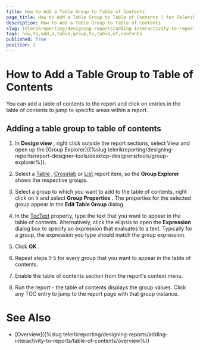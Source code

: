 ```yaml
---
title: How to Add a Table Group to Table of Contents
page_title: How to Add a Table Group to Table of Contents | for Telerik Reporting Documentation
description: How to Add a Table Group to Table of Contents
slug: telerikreporting/designing-reports/adding-interactivity-to-reports/table-of-contents/how-to-add-a-table-group-to-table-of-contents
tags: how,to,add,a,table,group,to,table,of,contents
published: True
position: 2
---
```


# How to Add a Table Group to Table of Contents



You can add a table of contents to the report and click on entries in the table of contents to jump         to specific areas within a report.       

## Adding a table group to table of contents

1. In __Design view__ , right click outside the report sections, select View and open up the               [Group Explorer]({%slug telerikreporting/designing-reports/report-designer-tools/desktop-designers/tools/group-explorer%}).             

1. Select a  [Table](/reporting/api/Telerik.Reporting.Table) ,                [Crosstab](/reporting/api/Telerik.Reporting.Crosstab)                or  [List](/reporting/api/Telerik.Reporting.List)  report item, so the __Group Explorer__  shows the respective groups.             

1. Select a group to which you want to add to the table of contents, right click on it and select               __Group Properties__ . The properties for the selected group appear in the __Edit Table Group__  dialog.             

1. In the  [TocText](/reporting/api/Telerik.Reporting.TableGroup#Telerik_Reporting_TableGroup_TocText)  property,               type the text that you want to appear in the table of contents. Alternatively, click the ellipsis to open the __Expression__                dialog box to specify an expression that evaluates to a text.               Typically for a group, the expression you type should match the group expression.             

1. Click __OK__ .             

1. Repeat steps 1-5 for every group that you want to appear in the table of contents.

1. Enable the table of contents section from the report's context menu.

1. Run the report - the table of contents displays the group values. Click any TOC entry to jump to the report page with that group instance.

# See Also


 * [Overview]({%slug telerikreporting/designing-reports/adding-interactivity-to-reports/table-of-contents/overview%})
